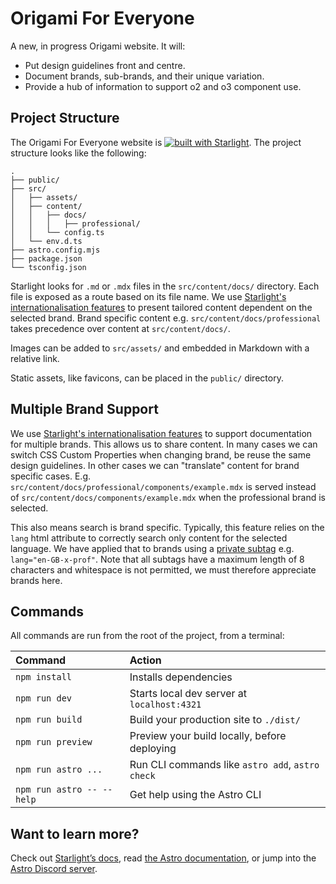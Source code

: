 # Origami For Everyone

A new, in progress Origami website. It will:

- Put design guidelines front and centre.
- Document brands, sub-brands, and their unique variation.
- Provide a hub of information to support o2 and o3 component use.

## Project Structure

The Origami For Everyone website is [![built with Starlight](https://astro.badg.es/v2/built-with-starlight/tiny.svg)](https://starlight.astro.build). The project structure looks like the following:

```
.
├── public/
├── src/
│   ├── assets/
│   ├── content/
│   │   ├── docs/
│   │   │   ├── professional/
│   │   └── config.ts
│   └── env.d.ts
├── astro.config.mjs
├── package.json
└── tsconfig.json
```

Starlight looks for `.md` or `.mdx` files in the `src/content/docs/` directory. Each file is exposed as a route based on its file name. We use [Starlight's internationalisation features](https://starlight.astro.build/guides/i18n/) to present tailored content dependent on the selected brand. Brand specific content e.g. `src/content/docs/professional` takes precedence over  content at `src/content/docs/`.

Images can be added to `src/assets/` and embedded in Markdown with a relative link.

Static assets, like favicons, can be placed in the `public/` directory.

## Multiple Brand Support

We use [Starlight's internationalisation features](https://starlight.astro.build/guides/i18n/) to support documentation for multiple brands. This allows us to share content. In many cases we can switch CSS Custom Properties when changing brand, be reuse the same design guidelines. In other cases we can "translate" content for brand specific cases. E.g. `src/content/docs/professional/components/example.mdx` is served instead of `src/content/docs/components/example.mdx` when the professional brand is selected.

This also means search is brand specific. Typically, this feature relies on the `lang` html attribute to correctly search only content for the selected language. We have applied that to brands using a [private subtag](https://datatracker.ietf.org/doc/html/rfc4646#section-4.5) e.g. `lang="en-GB-x-prof"`. Note that all subtags have a maximum length of 8 characters and whitespace is not permitted, we must therefore appreciate brands here.

## Commands

All commands are run from the root of the project, from a terminal:

| Command                   | Action                                           |
| :------------------------ | :----------------------------------------------- |
| `npm install`             | Installs dependencies                            |
| `npm run dev`             | Starts local dev server at `localhost:4321`      |
| `npm run build`           | Build your production site to `./dist/`          |
| `npm run preview`         | Preview your build locally, before deploying     |
| `npm run astro ...`       | Run CLI commands like `astro add`, `astro check` |
| `npm run astro -- --help` | Get help using the Astro CLI                     |

## Want to learn more?

Check out [Starlight’s docs](https://starlight.astro.build/), read [the Astro documentation](https://docs.astro.build), or jump into the [Astro Discord server](https://astro.build/chat).
